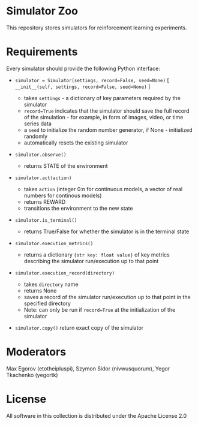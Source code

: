 # Simulator Zoo

This repository stores simulators for reinforcement learning experiments.

# Requirements

Every simulator should provide the following Python interface:

+ `simulator = Simulator(settings, record=False, seed=None)` [ `__init__(self, settings, record=False, seed=None)` ]
	+ takes `settings` - a dictionary of key parameters required by the simulator
	+ `record=True` indicates that the simulator should save the full record of the simulation - for example, in form of images, video, or time series data
	+  a `seed` to initialize the random number generator, if None - initialized randomly
	+ automatically resets the existing simulator

+ `simulator.observe()`
	+ returns STATE of the environment

+ `simulator.act(action)`
	+ takes `action` (integer 0:n for continuous models, a vector of real numbers for continous models)
	+ returns REWARD
	+ transitions the environment to the new state

+ `simulator.is_terminal()`
	+ returns True/False for whether the simulator is in the terminal state

+ `simulator.execution_metrics()`
	+ returns a dictionary `{str key: float value}` of key metrics describing the simulator run/execution up to that point

+ `simulator.execution_record(directory)`
	+ takes `directory` name
	+ returns None
	+ saves a record of the simulator run/execution up to that point in the specified directory
	+ Note: can only be run if `record=True` at the initialization of the simulator

+ `simulator.copy()`
	return exact copy of the simulator

# Moderators

Max Egorov (etotheipluspi), Szymon Sidor (nivwusquorum), Yegor Tkachenko (yegortk)

# License

All software in this collection is distributed under the Apache License 2.0
